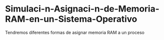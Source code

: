 Simulaci-n-Asignaci-n-de-Memoria-RAM-en-un-Sistema-Operativo
============================================================

Tendremos diferentes formas de asignar memoria RAM a un proceso
